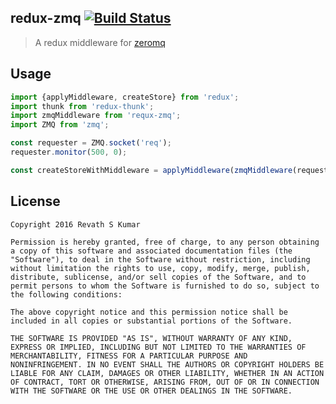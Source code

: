 ## redux-zmq [![Build Status](https://travis-ci.org/revathskumar/redux-zmq.svg?branch=master)](https://travis-ci.org/revathskumar/redux-zmq)

> A redux middleware for [zeromq](https://github.com/JustinTulloss/zeromq.node)

## Usage

```js
import {applyMiddleware, createStore} from 'redux';
import thunk from 'redux-thunk';
import zmqMiddleware from 'requx-zmq';
import ZMQ from 'zmq';

const requester = ZMQ.socket('req');
requester.monitor(500, 0);

const createStoreWithMiddleware = applyMiddleware(zmqMiddleware(requester))(createStore);
```

## License

```
Copyright 2016 Revath S Kumar

Permission is hereby granted, free of charge, to any person obtaining
a copy of this software and associated documentation files (the
"Software"), to deal in the Software without restriction, including
without limitation the rights to use, copy, modify, merge, publish,
distribute, sublicense, and/or sell copies of the Software, and to
permit persons to whom the Software is furnished to do so, subject to
the following conditions:

The above copyright notice and this permission notice shall be
included in all copies or substantial portions of the Software.

THE SOFTWARE IS PROVIDED "AS IS", WITHOUT WARRANTY OF ANY KIND,
EXPRESS OR IMPLIED, INCLUDING BUT NOT LIMITED TO THE WARRANTIES OF
MERCHANTABILITY, FITNESS FOR A PARTICULAR PURPOSE AND
NONINFRINGEMENT. IN NO EVENT SHALL THE AUTHORS OR COPYRIGHT HOLDERS BE
LIABLE FOR ANY CLAIM, DAMAGES OR OTHER LIABILITY, WHETHER IN AN ACTION
OF CONTRACT, TORT OR OTHERWISE, ARISING FROM, OUT OF OR IN CONNECTION
WITH THE SOFTWARE OR THE USE OR OTHER DEALINGS IN THE SOFTWARE.
```
